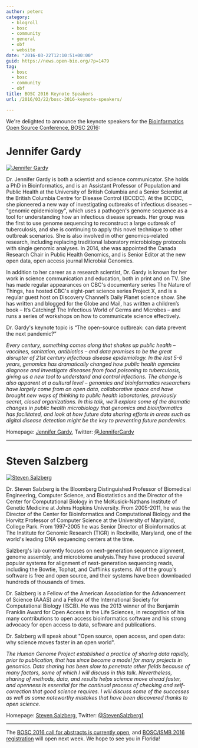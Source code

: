```yaml
---
author: peterc
category:
  - blogroll
  - bosc
  - community
  - general
  - obf
  - website
date: "2016-03-22T12:10:51+00:00"
guid: https://news.open-bio.org/?p=1479
tag:
  - bosc
  - bosc
  - community
  - obf
title: BOSC 2016 Keynote Speakers
url: /2016/03/22/bosc-2016-keynote-speakers/

---
```

We're delighted to announce the keynote speakers for the [Bioinformatics Open Source Conference, BOSC 2016](/wiki/BOSC_2016):

# Jennifer Gardy

[![Jennifer Gardy](/w/images/thumb/0/04/JenniferGardy.jpg/240px-JenniferGardy.jpg)](/wiki/File:JenniferGardy.jpg "Jennifer Gardy")

Dr. Jennifer Gardy is both a scientist and science communicator. She holds a PhD in Bioinformatics, and is an Assistant Professor of Population and Public Health at the University of British Columbia and a Senior Scientist at the British Columbia Centre for Disease Control (BCCDC). At the BCCDC, she pioneered a new way of investigating outbreaks of infectious diseases – "genomic epidemiology", which uses a pathogen's genome sequence as a tool for understanding how an infectious disease spreads. Her group was the first to use genome sequencing to reconstruct a large outbreak of tuberculosis, and she is continuing to apply this novel technique to other outbreak scenarios. She is also involved in other genomics-related research, including replacing traditional laboratory microbiology protocols with single genomic analyses. In 2014, she was appointed the Canada Research Chair in Public Health Genomics, and is Senior Editor at the new open data, open access journal Microbial Genomics.

In addition to her career as a research scientist, Dr. Gardy is known for her work in science communication and education, both in print and on TV. She has made regular appearances on CBC's documentary series The Nature of Things, has hosted CBC's eight-part science series Project X, and is a regular guest host on Discovery Channel’s Daily Planet science show. She has written and blogged for the Globe and Mail, has written a children’s book – It’s Catching! The Infectious World of Germs and Microbes – and runs a series of workshops on how to communicate science effectively.

Dr. Gardy's keynote topic is “The open-source outbreak: can data prevent the next pandemic?”

_Every century, something comes along that shakes up public health – vaccines, sanitation, antibiotics – and data promises to be the great disrupter of 21st century infectious disease epidemiology. In the last 5-6 years, genomics has dramatically changed how public health agencies diagnose and investigate diseases from food poisoning to tuberculosis, giving us a new tool to understand and control infections. The change is also apparent at a cultural level – genomics and bioinformatics researchers have largely come from an open data, collaborative space and have brought new ways of thinking to public health laboratories, previously secret, closed organizations. In this talk, we’ll explore some of the dramatic changes in public health microbiology that genomics and bioinformatics has facilitated, and look at how future data sharing efforts in areas such as digital disease detection might be the key to preventing future pandemics._

Homepage: [Jennifer Gardy](http://www.jennifergardy.com), Twitter: [@JenniferGardy](https://twitter.com/jennifergardy)

* * *

# Steven Salzberg

[![Steven Salzberg](/w/images/thumb/3/3b/StevenSalzberg.jpg/210px-StevenSalzberg.jpg)](/wiki/File:StevenSalzberg.jpg "Steven Salzberg")

Dr. Steven Salzberg is the Bloomberg Distinguished Professor of Biomedical Engineering, Computer Science, and Biostatistics and the Director of the Center for Computational Biology in the McKusick-Nathans Institute of Genetic Medicine at Johns Hopkins University. From 2005-2011, he was the Director of the Center for Bioinformatics and Computational Biology and the Horvitz Professor of Computer Science at the University of Maryland, College Park. From 1997-2005 he was Senior Director of Bioinformatics at The Institute for Genomic Research (TIGR) in Rockville, Maryland, one of the world's leading DNA sequencing centers at the time.

Salzberg's lab currently focuses on next-generation sequence alignment, genome assembly, and microbiome analysis.They have produced several popular systems for alignment of next-generation sequencing reads, including the Bowtie, Tophat, and Cufflinks systems. All of the group's software is free and open source, and their systems have been downloaded hundreds of thousands of times.

Dr. Salzberg is a Fellow of the American Association for the Advancement of Science (AAAS) and a Fellow of the International Society for Computational Biology (ISCB). He was the 2013 winner of the Benjamin Franklin Award for Open Access in the Life Sciences, in recognition of his many contributions to open access bioinformatics software and his strong advocacy for open access to data, software and publications.

Dr. Salzberg will speak about "Open source, open access, and open data: why science moves faster in an open world".

_The Human Genome Project established a practice of sharing data rapidly, prior to publication, that has since become a model for many projects in genomics. Data sharing has been slow to penetrate other fields because of many factors, some of which I will discuss in this talk. Nevertheless, sharing of methods, data, and results helps science move ahead faster, and openness is essential for the continual process of checking and self-correction that good science requires. I will discuss some of the successes as well as some noteworthy mistakes that have been discovered thanks to open science._

Homepage: [Steven Salzberg](https://salzberg-lab.org/), Twitter: [@StevenSalzberg1](https://twitter.com/StevenSalzberg1)

* * *

The [BOSC 2016 call for abstracts is currently open](/2016/03/01/bosc-2016-call-for-abstracts/), and [BOSC/ISMB 2016 registration](https://www.iscb.org/ismb2016-registration) will open next week. We hope to see you in Florida!
